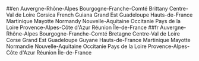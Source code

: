 ##en
Auvergne-Rhône-Alpes
Bourgogne-Franche-Comté
Brittany
Centre-Val de Loire
Corsica
French Guiana
Grand Est
Guadeloupe
Hauts-de-France
Martinique
Mayotte
Normandy
Nouvelle-Aquitaine
Occitanie
Pays de la Loire
Provence-Alpes-Côte d'Azur
Réunion
Île-de-France
##fr
Auvergne-Rhône-Alpes
Bourgogne-Franche-Comté
Bretagne
Centre-Val de Loire
Corse
Grand Est
Guadeloupe
Guyane
Hauts-de-France
Martinique
Mayotte
Normandie
Nouvelle-Aquitaine
Occitanie
Pays de la Loire
Provence-Alpes-Côte d'Azur
Réunion
Île-de-France
